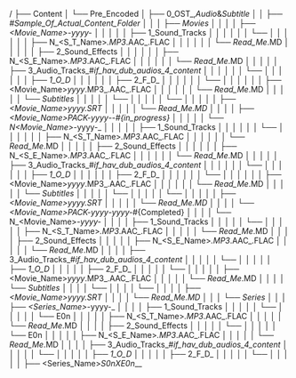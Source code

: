 /
├── Content
│   └── Pre_Encoded
│       ├── 0_OST_,_Audio_&_Subtitle
│       │   ├── #_Sample_Of_Actual_Content_Folder
│       │   │   ├── Movies
│       │   │   │   ├── <Movie_Name>_-yyyy-_
│       │   │   │   │   ├── 1_Sound_Tracks
│       │   │   │   │   │   └── <Language>
│       │   │   │   │   │       ├── N_<S_T_Name>_.MP3_.AAC_.FLAC
│       │   │   │   │   │       └── _Read_Me_.MD
│       │   │   │   │   ├── 2_Sound_Effects
│       │   │   │   │   │   ├── N_<S_E_Name>_.MP3_.AAC_.FLAC
│       │   │   │   │   │   └── _Read_Me_.MD
│       │   │   │   │   ├── 3_Audio_Tracks_#_if_hav_dub_audios_4_content
│       │   │   │   │   │   └── <Language>
│       │   │   │   │   │       ├── 1_O_D_
│       │   │   │   │   │       ├── 2_F_D_
│       │   │   │   │   │       └── <Type>
│       │   │   │   │   │           ├── <Movie_Name>_yyyy_.MP3_.AAC_.FLAC
│       │   │   │   │   │           └── _Read_Me_.MD
│       │   │   │   │   └── _Subtitles
│       │   │   │   │       └── <Language>
│       │   │   │   │           └── <Type>
│       │   │   │   │               ├── <Movie_Name>_yyyy_.SRT
│       │   │   │   │               └── _Read_Me_.MD
│       │   │   │   ├── <Movie_Name>_PACK_-yyyy_-___-_#{in_progress}
│       │   │   │   │   └── N_<Movie_Name>_-yyyy-_
│       │   │   │   │       ├── 1_Sound_Tracks
│       │   │   │   │       │   └── <Language>
│       │   │   │   │       │       ├── N_<S_T_Name>_.MP3_.AAC_.FLAC
│       │   │   │   │       │       └── _Read_Me_.MD
│       │   │   │   │       ├── 2_Sound_Effects
│       │   │   │   │       │   ├── N_<S_E_Name>_.MP3_.AAC_.FLAC
│       │   │   │   │       │   └── _Read_Me_.MD
│       │   │   │   │       ├── 3_Audio_Tracks_#_if_hav_dub_audios_4_content
│       │   │   │   │       │   └── <Language>
│       │   │   │   │       │       ├── 1_O_D_
│       │   │   │   │       │       ├── 2_F_D_
│       │   │   │   │       │       └── <Type>
│       │   │   │   │       │           ├── <Movie_Name>_yyyy_.MP3_.AAC_.FLAC
│       │   │   │   │       │           └── _Read_Me_.MD
│       │   │   │   │       └── _Subtitles
│       │   │   │   │           └── <Language>
│       │   │   │   │               └── <Type>
│       │   │   │   │                   ├── <Movie_Name>_yyyy_.SRT
│       │   │   │   │                   └── _Read_Me_.MD
│       │   │   │   └── <Movie_Name>_PACK_-yyyy_-_yyyy-_#{Completed}
│       │   │   │       └── N_<Movie_Name>_-yyyy-_
│       │   │   │           ├── 1_Sound_Tracks
│       │   │   │           │   └── <Language>
│       │   │   │           │       ├── N_<S_T_Name>_.MP3_.AAC_.FLAC
│       │   │   │           │       └── _Read_Me_.MD
│       │   │   │           ├── 2_Sound_Effects
│       │   │   │           │   ├── N_<S_E_Name>_.MP3_.AAC_.FLAC
│       │   │   │           │   └── _Read_Me_.MD
│       │   │   │           ├── 3_Audio_Tracks_#_if_hav_dub_audios_4_content
│       │   │   │           │   └── <Language>
│       │   │   │           │       ├── 1_O_D_
│       │   │   │           │       ├── 2_F_D_
│       │   │   │           │       └── <Type>
│       │   │   │           │           ├── <Movie_Name>_yyyy_.MP3_.AAC_.FLAC
│       │   │   │           │           └── _Read_Me_.MD
│       │   │   │           └── _Subtitles
│       │   │   │               └── <Language>
│       │   │   │                   └── <Type>
│       │   │   │                       ├── <Movie_Name>_yyyy_.SRT
│       │   │   │                       └── _Read_Me_.MD
│       │   │   └── Series
│       │   │       ├── <Series_Name>_-yyyy-_
│       │   │       │   ├── 1_Sound_Tracks
│       │   │       │   │   └── <Language>
│       │   │       │   │       └── E0n
│       │   │       │   │           ├── N_<S_T_Name>_.MP3_.AAC_.FLAC
│       │   │       │   │           └── _Read_Me_.MD
│       │   │       │   ├── 2_Sound_Effects
│       │   │       │   │   └── <Language>
│       │   │       │   │       └── E0n
│       │   │       │   │           ├── N_<S_E_Name>_.MP3_.AAC_.FLAC
│       │   │       │   │           └── _Read_Me_.MD
│       │   │       │   ├── 3_Audio_Tracks_#_if_hav_dub_audios_4_content
│       │   │       │   │   └── <Language>
│       │   │       │   │       ├── 1_O_D_
│       │   │       │   │       ├── 2_F_D_
│       │   │       │   │       └── <Type>
│       │   │       │   │           ├── <Series_Name>_S0nXE0n___<Title>___.MP3_.AAC_.FLAC
│       │   │       │   │           └── _Read_Me_.MD
│       │   │       │   └── _Subtitles
│       │   │       │       └── <Language>
│       │   │       │           └── <Type>
│       │   │       │               ├── <Series_Name>_S0nXE0n___<Title>___.SRT
│       │   │       │               └── _Read_Me_.MD
│       │   │       ├── <Series_Name>_PACK_-yyyy_-___-_#{in_progress}
│       │   │       │   ├── 1_Sound_Tracks
│       │   │       │   │   └── <Language>
│       │   │       │   │       └── S0n
│       │   │       │   │           └── E0n
│       │   │       │   │               ├── N_<S_T_Name>_.MP3_.AAC_.FLAC
│       │   │       │   │               └── _Read_Me_.MD
│       │   │       │   ├── 2_Sound_Effects
│       │   │       │   │   └── <Language>
│       │   │       │   │       └── S0n
│       │   │       │   │           └── E0n
│       │   │       │   │               ├── N_<S_E_Name>_.MP3_.AAC_.FLAC
│       │   │       │   │               └── _Read_Me_.MD
│       │   │       │   ├── 3_Audio_Tracks_#_if_hav_dub_audios_4_content
│       │   │       │   │   └── <Language>
│       │   │       │   │       ├── 1_O_D_
│       │   │       │   │       ├── 2_F_D_
│       │   │       │   │       └── <Type>
│       │   │       │   │           └── S0nXyyyy-_
│       │   │       │   │               ├── <Series_Name>_S0nXE0n___<Title>___.MP3_.AAC_.FLAC
│       │   │       │   │               └── _Read_Me_.MD
│       │   │       │   └── _Subtitles
│       │   │       │       └── <Language>
│       │   │       │           └── <Type>
│       │   │       │               └── S0nXyyyy-_
│       │   │       │                   ├── <Series_Name>_S0nXE0n___<Title>___.SRT
│       │   │       │                   └── _Read_Me_.MD
│       │   │       └── <Series_Name>_PACK_-yyyy_-_yyyy-_#{Completed}
│       │   │           ├── 1_Sound_Tracks
│       │   │           │   └── <Language>
│       │   │           │       └── S0n
│       │   │           │           └── E0n
│       │   │           │               ├── N_<S_T_Name>_.MP3_.AAC_.FLAC
│       │   │           │               └── _Read_Me_.MD
│       │   │           ├── 2_Sound_Effects
│       │   │           │   └── <Language>
│       │   │           │       └── S0n
│       │   │           │           └── E0n
│       │   │           │               ├── N_<S_E_Name>_.MP3_.AAC_.FLAC
│       │   │           │               └── _Read_Me_.MD
│       │   │           ├── 3_Audio_Tracks_#_if_hav_dub_audios_4_content
│       │   │           │   └── <Language>
│       │   │           │       ├── 1_O_D_
│       │   │           │       ├── 2_F_D_
│       │   │           │       └── <Type>
│       │   │           │           └── S0nXyyyy-_
│       │   │           │               ├── <Series_Name>_S0nXE0n___<Title>___.MP3_.AAC_.FLAC
│       │   │           │               └── _Read_Me_.MD
│       │   │           └── _Subtitles
│       │   │               └── <Language>
│       │   │                   └── <Type>
│       │   │                       └── S0nXyyyy-_
│       │   │                           ├── <Series_Name>_S0nXE0n___<Title>___.SRT
│       │   │                           └── _Read_Me_.MD
│       │   ├── Anime
│       │   │   ├── Movie
│       │   │   └── Series
│       │   ├── Cartoon
│       │   │   ├── Movie
│       │   │   └── Series
│       │   ├── Movie
│       │   └── Series
│       ├── 1_Language
│       │   └── <Language>
│       │       ├── #_Sample_Of_Actual_Content_Folder
│       │       │   ├── Movie
│       │       │   │   ├── <Movie_Name>_-yyyy-_
│       │       │   │   │   └── QnP_HDR|10BIT_V-Codec_Type(UNTOUCHED|IMAX|BLURAY)_;_AAC|DD|DA|DTS|71-51-21_;_Encoder_
│       │       │   │   │       └── <Movie_Name>_-yyyy-_
│       │       │   │   │           ├── _Sample
│       │       │   │   │           │   └── N_<Pixel_Size>_X_<Pixel_Size>_.PNG
│       │       │   │   │           ├── <Movie_Name>_yyyy_---_.MKV
│       │       │   │   │           └── _INFO_<Full_File_Name>_.MD
│       │       │   │   ├── <Movie_Name>_PACK_-yyyy_-___-_#{in_progress}
│       │       │   │   │   └── QnP_HDR|10BIT_V-Codec_Type(UNTOUCHED|IMAX|BLURAY)_;_AAC|DD|DA|DTS|71-51-21_;_Encoder_
│       │       │   │   │       └── N_<Movie_Name>_-yyyy-_
│       │       │   │   │           ├── _Sample
│       │       │   │   │           │   └── N_<Pixel_Size>_X_<Pixel_Size>_.PNG
│       │       │   │   │           ├── <Movie_Name>_yyyy_---_.MKV
│       │       │   │   │           └── _INFO_<Full_File_Name>_.MD
│       │       │   │   └── <Movie_Name>_PACK_-yyyy_-_yyyy-_#{Completed}
│       │       │   │       └── QnP_HDR|10BIT_V-Codec_Type(UNTOUCHED|IMAX|BLURAY)_;_AAC|DD|DA|DTS|71-51-21_;_Encoder_
│       │       │   │           └── N_<Movie_Name>_-yyyy-_
│       │       │   │               ├── _Sample
│       │       │   │               │   └── N_<Pixel_Size>_X_<Pixel_Size>_.PNG
│       │       │   │               ├── <Movie_Name>_yyyy_---_.MKV
│       │       │   │               └── _INFO_<Full_File_Name>_.MD
│       │       │   └── Series
│       │       │       ├── <Series_Name>_-yyyy-_
│       │       │       │   └── QnP_HDR|10BIT_V-Codec_Type(UNTOUCHED|IMAX|BLURAY)_;_AAC|DD|DA|DTS|71-51-21_;_Encoder_
│       │       │       │       └── <Series_Name>_S0nXyyyy-_
│       │       │       │           ├── _Sample
│       │       │       │           │   └── N_<Pixel_Size>_X_<Pixel_Size>_.PNG
│       │       │       │           ├── <Series_Name>_S0nXE0n___<Title>___---_.MKV
│       │       │       │           └── _INFO_<Full_File_Name>_.MD
│       │       │       ├── <Series_Name>_PACK_-yyyy_-___-_#{in_progress}
│       │       │       │   └── QnP_HDR|10BIT_V-Codec_Type(UNTOUCHED|IMAX|BLURAY)_;_AAC|DD|DA|DTS|71-51-21_;_Encoder_
│       │       │       │       └── <Series_Name>_S0nXyyyy-_
│       │       │       │           ├── _Sample
│       │       │       │           │   └── N_<Pixel_Size>_X_<Pixel_Size>_.PNG
│       │       │       │           ├── <Series_Name>_S0nXE0n___<Title>___---_.MKV
│       │       │       │           └── _INFO_<Full_File_Name>_.MD
│       │       │       └── <Series_Name>_PACK_-yyyy_-_yyyy-_#{Completed}
│       │       │           └── QnP_HDR|10BIT_V-Codec_Type(UNTOUCHED|IMAX|BLURAY)_;_AAC|DD|DA|DTS|71-51-21_;_Encoder_
│       │       │               └── <Series_Name>_S0nXyyyy-_
│       │       │                   ├── _Sample
│       │       │                   │   └── N_<Pixel_Size>_X_<Pixel_Size>_.PNG
│       │       │                   ├── <Series_Name>_S0nXE0n___<Title>___---_.MKV
│       │       │                   └── _INFO_<Full_File_Name>_.MD
│       │       ├── Anime
│       │       │   ├── Movie
│       │       │   │   ├── Dubbed
│       │       │   │   └── Subbed
│       │       │   └── Series
│       │       │       ├── Dubbed
│       │       │       └── Subbed
│       │       ├── Cartoon
│       │       │   ├── Movie
│       │       │   │   ├── Dubbed
│       │       │   │   └── Subbed
│       │       │   └── Series
│       │       │       ├── Dubbed
│       │       │       └── Subbed
│       │       ├── Movie
│       │       └── Series
│       ├── 2_Industry_Of_Origin
│       │   └── <Industry_Of_Origin>
│       │       └── <Language>
│       ├── 3_OTT_Of_Origin
│       │   └── <OTT_Of_Origin>
│       │       └── <Language>
│       ├── 4_Channel_Of_Origin
│       │   └── <Channel_Of_Origin>
│       │       └── <Language>
│       ├── 5_Country_Of_Origin
│       │   └── <Country_Of_Origin>
│       │       ├── <Channel_Of_Origin>
│       │       │   └── <Channel_Of_Origin>
│       │       │       └── <Language>
│       │       ├── <Industry_of_origin>
│       │       │   └── <Industry_Of_Origin>
│       │       │       └── <Language>
│       │       ├── <Language>
│       │       └── <OTT_Of_Origin>
│       │           └── <OTT_Of_Origin>
│       │               └── <Language>
│       └── _Data
│           ├── #_Sample_Of_Actual_Content_Folder
│           │   ├── Movie
│           │   │   ├── <Movie_Name>_-yyyy-_
│           │   │   │   ├── _Posters
│           │   │   │   │   └── <Type>
│           │   │   │   │       └── N_<Aspect_Ratio>_<Pixel_Size>_X_<Pixel_Size>_.PNG
│           │   │   │   └── _Read_Me_.MD
│           │   │   ├── <Movie_Name>_PACK_-yyyy_-___-_#{in_progress}
│           │   │   │   └── N_<Movie_Name>_-yyyy-_
│           │   │   │       ├── _Posters
│           │   │   │       │   └── <Type>
│           │   │   │       │       └── N_<Aspect_Ratio>_<Pixel_Size>_X_<Pixel_Size>_.PNG
│           │   │   │       └── _Read_Me_.MD
│           │   │   └── <Movie_Name>_PACK_-yyyy_-_yyyy-_#{Completed}
│           │   │       └── N_<Movie_Name>_-yyyy-_
│           │   │           ├── _Posters
│           │   │           │   └── <Type>
│           │   │           │       └── N_<Aspect_Ratio>_<Pixel_Size>_X_<Pixel_Size>_.PNG
│           │   │           └── _Read_Me_.MD
│           │   └── Series
│           │       ├── <Series_Name>_-yyyy-_
│           │       │   ├── _Posters
│           │       │   │   └── <Type>
│           │       │   │       └── S0n
│           │       │   │           └── N_<Aspect_Ratio>_<Pixel_Size>_X_<Pixel_Size>_.PNG
│           │       │   └── _Read_me_.MD
│           │       ├── <Series_Name>_PACK_-yyyy_-___-_#{in_progress}
│           │       │   └── <Series_Name>_S0nXyyyy-_
│           │       │       ├── _Posters
│           │       │       │   └── <Type>
│           │       │       │       └── N_<Aspect_Ratio>_<Pixel_Size>_X_<Pixel_Size>_.PNG
│           │       │       └── _Read_me_.MD
│           │       └── <Series_Name>_PACK_-yyyy_-_yyyy-_#{Completed}
│           │           └── <Series_Name>_S0nXyyyy-_
│           │               ├── _Posters
│           │               │   └── <Type>
│           │               │       └── N_<Aspect_Ratio>_<Pixel_Size>_X_<Pixel_Size>_.PNG
│           │               └── _Read_me_.MD
│           ├── Anime
│           │   ├── Movie
│           │   └── Series
│           ├── Cartoon
│           │   ├── Movie
│           │   └── Series
│           ├── Movie
│           └── Series
├── Content_V-1.2.zip
└── README.md

206 directories, 80 files
